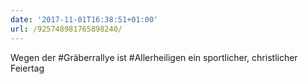 ```yaml
---
date: '2017-11-01T16:38:51+01:00'
url: /925748981765898240/
---
```

Wegen der #Gräberrallye ist #Allerheiligen ein sportlicher, christlicher Feiertag
